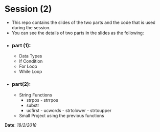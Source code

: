 # Session (2)

- This repo contains the slides of the two parts and the code that is used during the session.
- You can see the details of two parts in the slides as the following:

* ### part (1):
  * Data Types
  * If Condition
  * For Loop
  * While Loop
  
* ### part(2):
  * String Functions
    * strpos - strrpos
    * substr
    * ucfirst - ucwords - strtolower - strtoupper
  * Small Project using the previous functions

**Date**: *18/2/2018*
